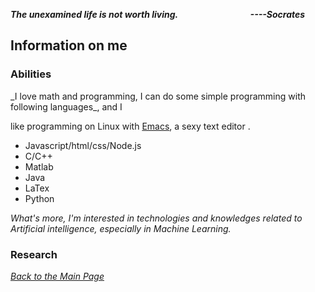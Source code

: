  <b>*The unexamined life is not worth living.                    ----Socrates*</b>
<h2>Information on me</h2>
<h3>Abilities</h3>
  _I love math and programming, I can do some simple programming with following languages_, and I

like programming on Linux with [Emacs](http://emacs.sexy/), a sexy text editor .

  * Javascript/html/css/Node.js
  * C/C++
  * Matlab
  * Java
  * LaTex
  * Python

_What's more, I'm interested in technologies and knowledges related to Artificial intelligence, especially in Machine Learning._

### Research



_[Back to the Main Page](README.md)_
